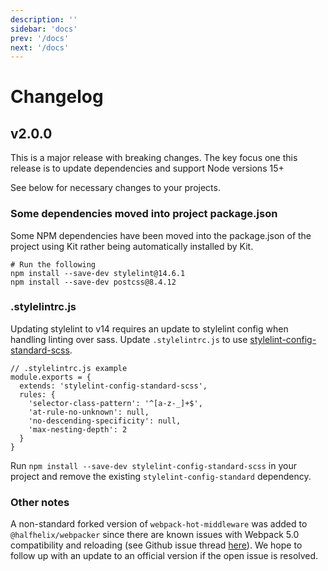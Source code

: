 ```yaml
---
description: ''
sidebar: 'docs'
prev: '/docs'
next: '/docs'
---
```


# Changelog

## v2.0.0

This is a major release with breaking changes. The key focus one this release is to update dependencies and support Node versions 15+

See below for necessary changes to your projects.

### Some dependencies moved into project package.json

Some NPM dependencies have been moved into the package.json of the project using Kit rather being automatically installed by Kit.

```
# Run the following
npm install --save-dev stylelint@14.6.1
npm install --save-dev postcss@8.4.12
```

### .stylelintrc.js

Updating stylelint to v14 requires an update to stylelint config when handling linting over sass. Update `.stylelintrc.js` to use [stylelint-config-standard-scss](https://stylelint.io/migration-guide/to-14/).

```
// .stylelintrc.js example
module.exports = {
  extends: 'stylelint-config-standard-scss',
  rules: {
    'selector-class-pattern': '^[a-z-_]+$',
    'at-rule-no-unknown': null,
    'no-descending-specificity': null,
    'max-nesting-depth': 2
  }
}
```

Run `npm install --save-dev stylelint-config-standard-scss` in your project and remove the existing `stylelint-config-standard` dependency.

### Other notes

A non-standard forked version of `webpack-hot-middleware` was added to `@halfhelix/webpacker` since there are known issues with Webpack 5.0 compatibility and reloading (see Github issue thread [here](https://github.com/webpack-contrib/webpack-hot-middleware/issues/390)). We hope to follow up with an update to an official version if the open issue is resolved.
